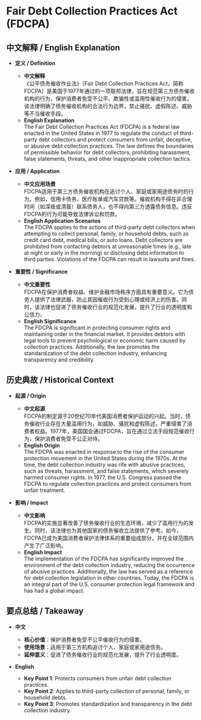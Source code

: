 # Fair Debt Collection Practices Act (FDCPA)

## 中文解释 / English Explanation

* **定义 / Definition**  
  - **中文解释**  
    《公平债务催收作业法》（Fair Debt Collection Practices Act，简称FDCPA）是美国于1977年通过的一项联邦法律，旨在规范第三方债务催收机构的行为，保护消费者免受不公平、欺骗性或滥用性催收行为的侵害。该法律明确了债务催收机构的合法行为边界，禁止骚扰、虚假陈述、威胁等不当催收手段。  
  - **English Explanation**  
    The Fair Debt Collection Practices Act (FDCPA) is a federal law enacted in the United States in 1977 to regulate the conduct of third-party debt collectors and protect consumers from unfair, deceptive, or abusive debt collection practices. The law defines the boundaries of permissible behavior for debt collectors, prohibiting harassment, false statements, threats, and other inappropriate collection tactics.

* **应用 / Application**  
  - **中文应用场景**  
    FDCPA适用于第三方债务催收机构在追讨个人、家庭或家用途债务时的行为。例如，信用卡债务、医疗账单或汽车贷款等。催收机构不得在非合理时间（如深夜或清晨）联系债务人，也不得向第三方透露债务信息。违反FDCPA的行为可能导致法律诉讼和罚款。  
  - **English Application Scenarios**  
    The FDCPA applies to the actions of third-party debt collectors when attempting to collect personal, family, or household debts, such as credit card debt, medical bills, or auto loans. Debt collectors are prohibited from contacting debtors at unreasonable times (e.g., late at night or early in the morning) or disclosing debt information to third parties. Violations of the FDCPA can result in lawsuits and fines.

* **重要性 / Significance**  
  - **中文重要性**  
    FDCPA在保护消费者权益、维护金融市场秩序方面具有重要意义。它为债务人提供了法律武器，防止其因催收行为受到心理或经济上的伤害。同时，该法律也促进了债务催收行业的规范化发展，提升了行业的透明度和公信力。  
  - **English Significance**  
    The FDCPA is significant in protecting consumer rights and maintaining order in the financial market. It provides debtors with legal tools to prevent psychological or economic harm caused by collection practices. Additionally, the law promotes the standardization of the debt collection industry, enhancing transparency and credibility.

## 历史典故 / Historical Context

* **起源 / Origin**  
  - **中文起源**  
    FDCPA的制定源于20世纪70年代美国消费者保护运动的兴起。当时，债务催收行业存在大量滥用行为，如威胁、骚扰和虚假陈述，严重侵害了消费者权益。1977年，美国国会通过FDCPA，旨在通过立法手段规范催收行为，保护消费者免受不公正对待。  
  - **English Origin**  
    The FDCPA was enacted in response to the rise of the consumer protection movement in the United States during the 1970s. At the time, the debt collection industry was rife with abusive practices, such as threats, harassment, and false statements, which severely harmed consumer rights. In 1977, the U.S. Congress passed the FDCPA to regulate collection practices and protect consumers from unfair treatment.

* **影响 / Impact**  
  - **中文影响**  
    FDCPA的实施显著改善了债务催收行业的生态环境，减少了滥用行为的发生。同时，该法律也为其他国家的债务催收立法提供了参考。如今，FDCPA已成为美国消费者保护法律体系的重要组成部分，并在全球范围内产生了广泛影响。  
  - **English Impact**  
    The implementation of the FDCPA has significantly improved the environment of the debt collection industry, reducing the occurrence of abusive practices. Additionally, the law has served as a reference for debt collection legislation in other countries. Today, the FDCPA is an integral part of the U.S. consumer protection legal framework and has had a global impact.

## 要点总结 / Takeaway

* **中文**  
  - **核心价值**：保护消费者免受不公平催收行为的侵害。  
  - **使用场景**：适用于第三方机构追讨个人、家庭或家用途债务。  
  - **延伸意义**：促进了债务催收行业的规范化发展，提升了行业透明度。  

* **English**  
  - **Key Point 1**: Protects consumers from unfair debt collection practices.  
  - **Key Point 2**: Applies to third-party collection of personal, family, or household debts.  
  - **Key Point 3**: Promotes standardization and transparency in the debt collection industry.